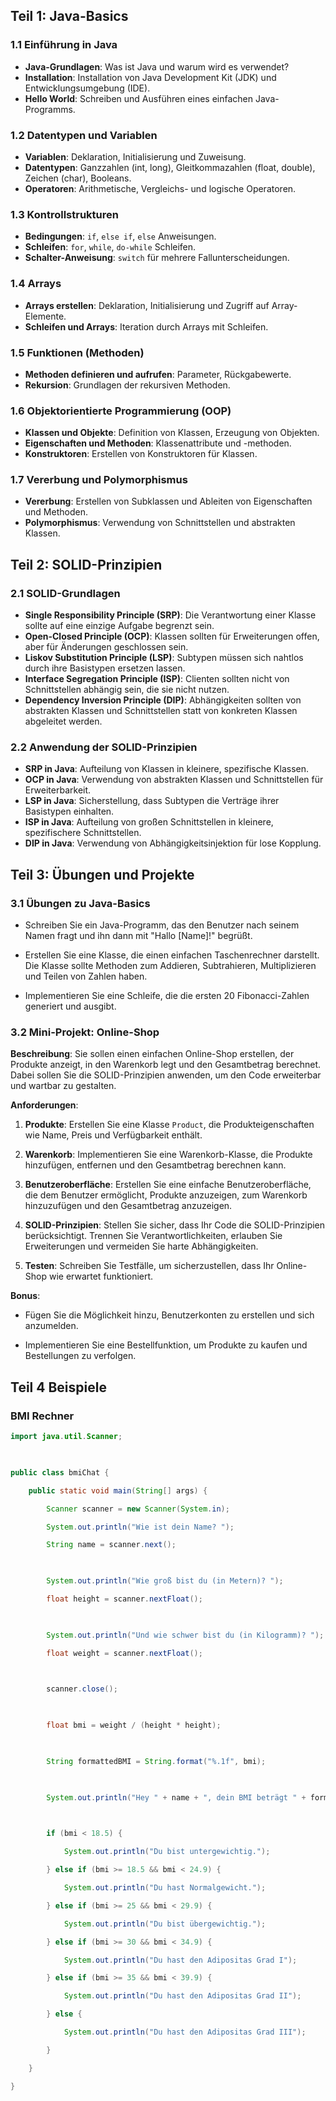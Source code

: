 ## Teil 1: Java-Basics

### 1.1 Einführung in Java

- **Java-Grundlagen**: Was ist Java und warum wird es verwendet?
- **Installation**: Installation von Java Development Kit (JDK) und Entwicklungsumgebung (IDE).
- **Hello World**: Schreiben und Ausführen eines einfachen Java-Programms.

### 1.2 Datentypen und Variablen

- **Variablen**: Deklaration, Initialisierung und Zuweisung.
- **Datentypen**: Ganzzahlen (int, long), Gleitkommazahlen (float, double), Zeichen (char), Booleans.
- **Operatoren**: Arithmetische, Vergleichs- und logische Operatoren.

### 1.3 Kontrollstrukturen

- **Bedingungen**: `if`, `else if`, `else` Anweisungen.
- **Schleifen**: `for`, `while`, `do-while` Schleifen.
- **Schalter-Anweisung**: `switch` für mehrere Fallunterscheidungen.

### 1.4 Arrays

- **Arrays erstellen**: Deklaration, Initialisierung und Zugriff auf Array-Elemente.
- **Schleifen und Arrays**: Iteration durch Arrays mit Schleifen.

### 1.5 Funktionen (Methoden)

- **Methoden definieren und aufrufen**: Parameter, Rückgabewerte.
- **Rekursion**: Grundlagen der rekursiven Methoden.

### 1.6 Objektorientierte Programmierung (OOP)

- **Klassen und Objekte**: Definition von Klassen, Erzeugung von Objekten.
- **Eigenschaften und Methoden**: Klassenattribute und -methoden.
- **Konstruktoren**: Erstellen von Konstruktoren für Klassen.

### 1.7 Vererbung und Polymorphismus

- **Vererbung**: Erstellen von Subklassen und Ableiten von Eigenschaften und Methoden.
- **Polymorphismus**: Verwendung von Schnittstellen und abstrakten Klassen.

## Teil 2: SOLID-Prinzipien

### 2.1 SOLID-Grundlagen

- **Single Responsibility Principle (SRP)**: Die Verantwortung einer Klasse sollte auf eine einzige Aufgabe begrenzt sein.
- **Open-Closed Principle (OCP)**: Klassen sollten für Erweiterungen offen, aber für Änderungen geschlossen sein.
- **Liskov Substitution Principle (LSP)**: Subtypen müssen sich nahtlos durch ihre Basistypen ersetzen lassen.
- **Interface Segregation Principle (ISP)**: Clienten sollten nicht von Schnittstellen abhängig sein, die sie nicht nutzen.
- **Dependency Inversion Principle (DIP)**: Abhängigkeiten sollten von abstrakten Klassen und Schnittstellen statt von konkreten Klassen abgeleitet werden.

### 2.2 Anwendung der SOLID-Prinzipien

- **SRP in Java**: Aufteilung von Klassen in kleinere, spezifische Klassen.
- **OCP in Java**: Verwendung von abstrakten Klassen und Schnittstellen für Erweiterbarkeit.
- **LSP in Java**: Sicherstellung, dass Subtypen die Verträge ihrer Basistypen einhalten.
- **ISP in Java**: Aufteilung von großen Schnittstellen in kleinere, spezifischere Schnittstellen.
- **DIP in Java**: Verwendung von Abhängigkeitsinjektion für lose Kopplung.

## Teil 3: Übungen und Projekte

### 3.1 Übungen zu Java-Basics

- Schreiben Sie ein Java-Programm, das den Benutzer nach seinem Namen fragt und ihn dann mit "Hallo [Name]!" begrüßt.
    
- Erstellen Sie eine Klasse, die einen einfachen Taschenrechner darstellt. Die Klasse sollte Methoden zum Addieren, Subtrahieren, Multiplizieren und Teilen von Zahlen haben.
    
- Implementieren Sie eine Schleife, die die ersten 20 Fibonacci-Zahlen generiert und ausgibt.
    

### 3.2 Mini-Projekt: Online-Shop

**Beschreibung**: Sie sollen einen einfachen Online-Shop erstellen, der Produkte anzeigt, in den Warenkorb legt und den Gesamtbetrag berechnet. Dabei sollen Sie die SOLID-Prinzipien anwenden, um den Code erweiterbar und wartbar zu gestalten.

**Anforderungen**:

1. **Produkte**: Erstellen Sie eine Klasse `Product`, die Produkteigenschaften wie Name, Preis und Verfügbarkeit enthält.
    
2. **Warenkorb**: Implementieren Sie eine Warenkorb-Klasse, die Produkte hinzufügen, entfernen und den Gesamtbetrag berechnen kann.
    
3. **Benutzeroberfläche**: Erstellen Sie eine einfache Benutzeroberfläche, die dem Benutzer ermöglicht, Produkte anzuzeigen, zum Warenkorb hinzuzufügen und den Gesamtbetrag anzuzeigen.
    
4. **SOLID-Prinzipien**: Stellen Sie sicher, dass Ihr Code die SOLID-Prinzipien berücksichtigt. Trennen Sie Verantwortlichkeiten, erlauben Sie Erweiterungen und vermeiden Sie harte Abhängigkeiten.
    
5. **Testen**: Schreiben Sie Testfälle, um sicherzustellen, dass Ihr Online-Shop wie erwartet funktioniert.
    

**Bonus**:

- Fügen Sie die Möglichkeit hinzu, Benutzerkonten zu erstellen und sich anzumelden.
    
- Implementieren Sie eine Bestellfunktion, um Produkte zu kaufen und Bestellungen zu verfolgen.

## Teil 4 Beispiele
### BMI Rechner
```java
import java.util.Scanner;

  

public class bmiChat {

    public static void main(String[] args) {

        Scanner scanner = new Scanner(System.in);

        System.out.println("Wie ist dein Name? ");

        String name = scanner.next();

  

        System.out.println("Wie groß bist du (in Metern)? ");

        float height = scanner.nextFloat();

  

        System.out.println("Und wie schwer bist du (in Kilogramm)? ");

        float weight = scanner.nextFloat();

  

        scanner.close();

  

        float bmi = weight / (height * height);

  

        String formattedBMI = String.format("%.1f", bmi);

  

        System.out.println("Hey " + name + ", dein BMI beträgt " + formattedBMI);

  

        if (bmi < 18.5) {

            System.out.println("Du bist untergewichtig.");

        } else if (bmi >= 18.5 && bmi < 24.9) {

            System.out.println("Du hast Normalgewicht.");

        } else if (bmi >= 25 && bmi < 29.9) {

            System.out.println("Du bist übergewichtig.");

        } else if (bmi >= 30 && bmi < 34.9) {

            System.out.println("Du hast den Adipositas Grad I");

        } else if (bmi >= 35 && bmi < 39.9) {

            System.out.println("Du hast den Adipositas Grad II");

        } else {

            System.out.println("Du hast den Adipositas Grad III");

        }

    }

}
```